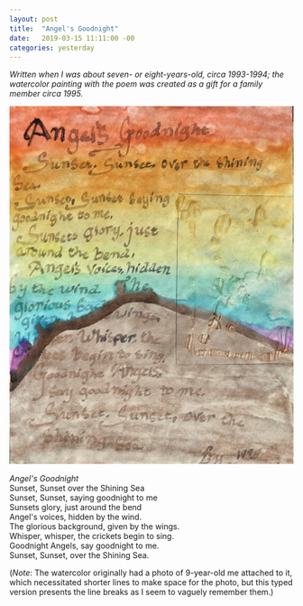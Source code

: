 ```yaml
---
layout: post
title:  "Angel's Goodnight"
date:   2019-03-15 11:11:00 -00
categories: yesterday
---
```

*Written when I was about seven- or eight-years-old, circa 1993-1994; the watercolor painting with the poem was created as a gift for a family member circa 1995.*


![My helpful screenshot](/assets/F4492462-2D69-48E9-B096-89813F68429D.jpeg)


*Angel's Goodnight*  
Sunset, Sunset over the Shining Sea  
Sunset, Sunset, saying goodnight to me <!--more-->  
Sunsets glory, just around the bend  
Angel's voices, hidden by the wind.  
The glorious background, given by the wings.  
Whisper, whisper, the crickets begin to sing.  
Goodnight Angels, say goodnight to me.  
Sunset, Sunset, over the Shining Sea.  



(*Note*: The watercolor originally had a photo of 9-year-old me attached to it, which necessitated shorter lines to make space for the photo, but this typed version presents the line breaks as I seem to vaguely remember them.)
